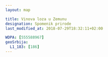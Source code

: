 ```yaml
---
layout: map

title: Vinova loza u Zemunu
designation: Spomenik prirode
last_modified_at: 2018-07-29T18:32:11+02:00

WDPA: [555588967]
geoSrbija:
  L1_183: [186]
---
```

